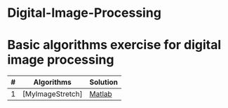 # Digital-Image-Processing
Basic algorithms exercise for digital image processing
========

| # | Algorithms | Solution |
|---| ---------- | -------- |
|1|[MyImageStretch]| [Matlab](./ImageProcessing/MyImageStretch.md)|